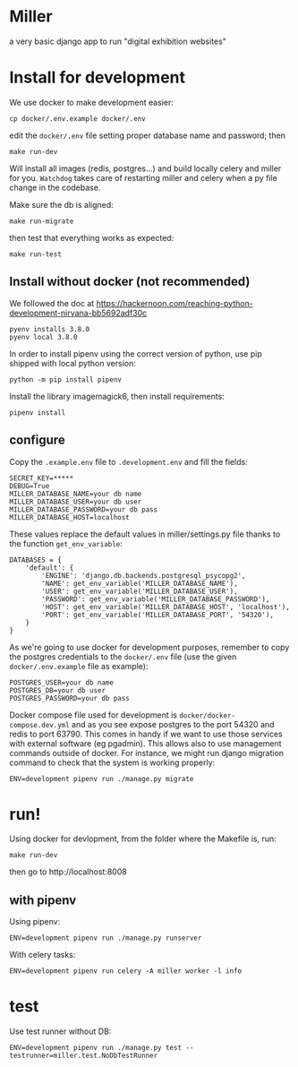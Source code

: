 # Miller
a very basic django app to run "digital exhibition websites"

# Install for development
We use docker to make development easier:
    
    cp docker/.env.example docker/.env

edit the `docker/.env` file setting proper database name and password; then

    make run-dev

Will install all images (redis, postgres...) and build locally celery and miller for you.
`Watchdog` takes care of restarting miller and celery when a py file change in the codebase.

Make sure the db is aligned:

    make run-migrate

then test that everything works as expected:

    make run-test

## Install without docker (not recommended)
We followed the doc at https://hackernoon.com/reaching-python-development-nirvana-bb5692adf30c

    pyenv installs 3.8.0
    pyenv local 3.8.0

In order to install pipenv using the correct version of python,
use pip shipped with local python version:

    python -m pip install pipenv

Install the library imagemagick6, then install requirements:

    pipenv install


## configure
Copy the `.example.env` file to `.development.env` and fill the fields:

    SECRET_KEY=*****
    DEBUG=True
    MILLER_DATABASE_NAME=your db name
    MILLER_DATABASE_USER=your db user
    MILLER_DATABASE_PASSWORD=your db pass
    MILLER_DATABASE_HOST=localhost

These values replace the default values in miller/settings.py file thanks to the function `get_env_variable`:

    DATABASES = {
        'default': {
            'ENGINE': 'django.db.backends.postgresql_psycopg2',
            'NAME': get_env_variable('MILLER_DATABASE_NAME'),
            'USER': get_env_variable('MILLER_DATABASE_USER'),
            'PASSWORD': get_env_variable('MILLER_DATABASE_PASSWORD'),
            'HOST': get_env_variable('MILLER_DATABASE_HOST', 'localhost'),
            'PORT': get_env_variable('MILLER_DATABASE_PORT', '54320'),
        }
    }

As we're going to use docker for development purposes, remember to copy the postgres credentials to the
`docker/.env` file (use the given `docker/.env.example` file as example):

    POSTGRES_USER=your db name
    POSTGRES_DB=your db user
    POSTGRES_PASSWORD=your db pass

Docker compose file used for development is `docker/docker-compose.dev.yml` and as you see expose postgres to the port 54320 and redis to port 63790.
This comes in handy if we want to use those services with external software (eg pgadmin). This allows also to use management commands outside of docker.
For instance, we might run django migration command to check that the system is working properly:

    ENV=development pipenv run ./manage.py migrate

# run!
Using docker for devlopment, from the folder where the Makefile is, run:

    make run-dev

then go to http://localhost:8008

## with pipenv

Using pipenv:

    ENV=development pipenv run ./manage.py runserver

With celery tasks:

    ENV=development pipenv run celery -A miller worker -l info

# test
Use test runner without DB:

    ENV=development pipenv run ./manage.py test --testrunner=miller.test.NoDbTestRunner
